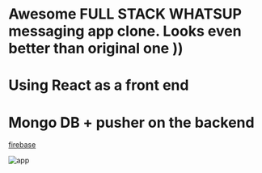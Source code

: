 # Awesome FULL STACK WHATSUP messaging app clone. Looks even better than original one ))

# Using React as a front end
# Mongo DB + pusher on the backend

[firebase](https://whatsup-clone-9dbbb.web.app/)

![app](https://firebasestorage.googleapis.com/v0/b/whatsup-clone-9dbbb.appspot.com/o/Screenshot%20from%202021-05-09%2008-19-34.png?alt=media&token=eb3e2aa7-60a2-4ac7-b8c8-72ab00847da8)
